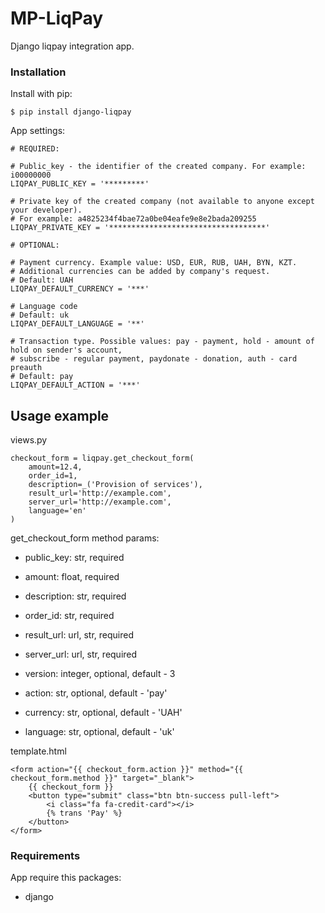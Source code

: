 # MP-LiqPay

Django liqpay integration app.

### Installation

Install with pip:
```
$ pip install django-liqpay
```

App settings:
```
# REQUIRED:

# Public_key - the identifier of the created company. For example: i00000000
LIQPAY_PUBLIC_KEY = '*********'

# Private key of the created company (not available to anyone except your developer). 
# For example: a4825234f4bae72a0be04eafe9e8e2bada209255
LIQPAY_PRIVATE_KEY = '***********************************'

# OPTIONAL:

# Payment currency. Example value: USD, EUR, RUB, UAH, BYN, KZT. 
# Additional currencies can be added by company's request.
# Default: UAH
LIQPAY_DEFAULT_CURRENCY = '***'

# Language code
# Default: uk
LIQPAY_DEFAULT_LANGUAGE = '**'

# Transaction type. Possible values: pay - payment, hold - amount of hold on sender's account, 
# subscribe - regular payment, paydonate - donation, auth - card preauth
# Default: pay
LIQPAY_DEFAULT_ACTION = '***'
```

## Usage example
views.py
```
checkout_form = liqpay.get_checkout_form(
    amount=12.4,
    order_id=1,
    description=_('Provision of services'),
    result_url='http://example.com',
    server_url='http://example.com',
    language='en'
)
```

get_checkout_form method params:
* public_key: str, required
* amount: float, required
* description: str, required
* order_id: str, required
* result_url: url, str, required
* server_url: url, str, required

* version: integer, optional, default - 3
* action: str, optional, default - 'pay'
* currency: str, optional, default - 'UAH'
* language: str, optional, default - 'uk'

template.html
```
<form action="{{ checkout_form.action }}" method="{{ checkout_form.method }}" target="_blank">
    {{ checkout_form }}
    <button type="submit" class="btn btn-success pull-left">
        <i class="fa fa-credit-card"></i>
        {% trans 'Pay' %}
    </button>
</form>
```

### Requirements

App require this packages:
* django
